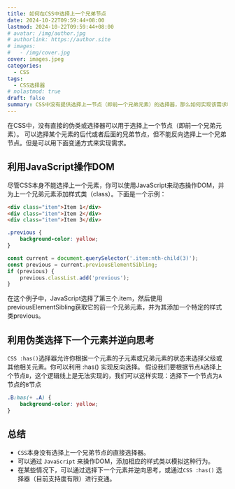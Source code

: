 ```yaml
---
title: 如何在CSS中选择上一个兄弟节点
date: 2024-10-22T09:59:44+08:00
lastmod: 2024-10-22T09:59:44+08:00
# avatar: /img/author.jpg
# authorlink: https://author.site
# images:
#   - /img/cover.jpg
cover: images.jpeg
categories:
  - CSS
tags:
  - CSS选择器
# nolastmod: true
draft: false
summary: CSS中没有提供选择上一节点（即前一个兄弟元素）的选择器，那么如何实现该需求呢？
---
```


在CSS中，没有直接的伪类或选择器可以用于选择上一个节点（即前一个兄弟元素）。 可以选择某个元素的后代或者后面的兄弟节点，但不能反向选择上一个兄弟节点。但是可以用下面变通方式来实现需求。


## 利用JavaScript操作DOM
尽管CSS本身不能选择上一个元素，你可以使用JavaScript来动态操作DOM，并为上一个兄弟元素添加样式类（class）。下面是一个示例：

```html
<div class="item">Item 1</div>
<div class="item">Item 2</div>
<div class="item">Item 3</div>
```
```css
.previous {
    background-color: yellow;
}
```
```javascript
const current = document.querySelector('.item:nth-child(3)');
const previous = current.previousElementSibling;
if (previous) {
    previous.classList.add('previous');
}
```
在这个例子中，JavaScript选择了第三个.item，然后使用previousElementSibling获取它的前一个兄弟元素，并为其添加一个特定的样式类previous。


## 利用伪类选择下一个元素并逆向思考

`CSS :has()`选择器允许你根据一个元素的子元素或兄弟元素的状态来选择父级或其他相关元素。你可以利用 :has() 实现反向选择。
假设我们要根据节点`A`选择上个节点`B`，这个逻辑线上是无法实现的，我们可以这样实现：选择下一个节点为`A`节点的`B`节点

```css
.B:has(+ .A) {
    background-color: yellow;
}
```

## 总结
- `CSS`本身没有选择上一个兄弟节点的直接选择器。
- 可以通过 `JavaScript` 来操作DOM，添加相应的样式类以模拟这种行为。
- 在某些情况下，可以通过选择下一个元素并逆向思考，或通过`CSS :has()` 选择器（目前支持度有限）进行变通。






